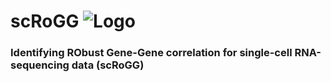 # scRoGG ![Logo](https://user-images.githubusercontent.com/46465953/211182218-b577f94b-6b44-4c11-83aa-7d2ba20406e2.png)
### Identifying RObust Gene-Gene correlation for single-cell RNA-sequencing data (scRoGG)
